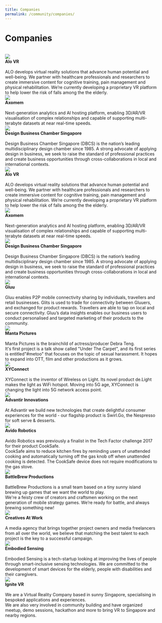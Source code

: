 ```yaml
---
title: Companies
permalink: /community/companies/
---
```

<h1>Companies</h1><br>
     
<div class="row">
  <div class="column-c">
        <a href="https://alo.health/" target="_blank"><img src="/images/companies/AloVR_300x230.jpg"></a><br>
         <div class="header"><b>Alo VR</b></div><br>
    <div class="para">ALO develops virtual reality solutions that advance human potential and well-being. We partner with healthcare professionals and researchers to create immersive content for cognitive training, pain management and physical rehabilitation. We’re currently developing a proprietary VR platform to help lower the risk of falls among the the elderly.</div>         
  </div>
 <div class="column-c">
        <a href="https://axomem.io/" target="_blank"><img src="/images/companies/Axomem_300x230_colour.png"></a><br>
         <div class="header"><b>Axomem</b></div><br>
    <div class="para">Next-generation analytics and AI hosting platform, enabling 3D/AR/VR visualisation of complex relationships and capable of supporting multi-terabyte datasets at near real-time speeds.</div>         
  </div>
       <div class="column-c">
        <a href="https://www.dbcsingapore.org/" target="_blank"><img src="/images/companies/DBCS_300x230px.png"></a><br>
         <div class="header"><b>Design Business Chamber Singapore</b></div><br>
              <div class="para">Design Business Chamber Singapore (DBCS) is the nation’s leading multidisciplinary design chamber since 1985. A strong advocate of applying design in business, we seek to raise the standard of professional practices and create business opportunities through cross-collaborations in local and international contexts.</div>         
  </div>
     </div>
  <div class="row">   
 <div class="column-c">
        <a href="https://alo.health/" target="_blank"><img src="/images/companies/AloVR_300x230.jpg"></a><br>
         <div class="header"><b>Alo VR</b></div><br>
    <div class="para">ALO develops virtual reality solutions that advance human potential and well-being. We partner with healthcare professionals and researchers to create immersive content for cognitive training, pain management and physical rehabilitation. We’re currently developing a proprietary VR platform to help lower the risk of falls among the the elderly.</div>         
  </div>
 <div class="column-c">
        <a href="https://axomem.io/" target="_blank"><img src="/images/companies/Axomem_300x230_colour.png"></a><br>
         <div class="header"><b>Axomem</b></div><br>
    <div class="para">Next-generation analytics and AI hosting platform, enabling 3D/AR/VR visualisation of complex relationships and capable of supporting multi-terabyte datasets at near real-time speeds.</div>         
  </div>
       <div class="column-c">
        <a href="https://www.dbcsingapore.org/" target="_blank"><img src="/images/companies/DBCS_300x230px.png"></a><br>
         <div class="header"><b>Design Business Chamber Singapore</b></div><br>
              <div class="para">Design Business Chamber Singapore (DBCS) is the nation’s leading multidisciplinary design chamber since 1985. A strong advocate of applying design in business, we seek to raise the standard of professional practices and create business opportunities through cross-collaborations in local and international contexts.</div>         
  </div>
     </div>
<div class="row">
       <div class="column-c">
        <a href="https://www.gluu.life/" target="_blank"><img src="/images/companies/Gluu_300x230px.jpg"></a><br>
         <div class="header"><b>Gluu</b></div><br>
    <div class="para">Gluu enables P2P mobile connectivity sharing by individuals, travellers and retail businesses. Glits is used to trade for connectivity between Gluuers, and exchanged for product rewards. Travellers are able to tap on local and secure connectivity. Gluu’s data insights enables our business users to conduct personalised and targeted marketing of their products to the community.</div>         
  </div>  
  <div class="column-c">
        <a href="https://www.facebook.com/mantapictures/?modal=admin_todo_tour" target="_blank"><img src="/images/companies/mantaweblogo.png"></a><br>
         <div class="header"><b>Manta Pictures</b></div><br>
    <div class="para">Manta Pictures is the brainchild of actress/producer Debra Teng.<br>
It's first project is a talk show called "Under The Carpet", and its first series is entitled"#metoo" that focuses on the topic of sexual harassment. It hopes to expand into OTT, film and other productions as it grows.</div>         
  </div>
 <div class="column-c">
        <a href="http://xy-connect.com/en/" target="_blank"><img src="/images/companies/XYConnect_300x230.jpg"></a><br>
         <div class="header"><b>XYConnect</b></div><br>
    <div class="para">XYConnect is the inventor of Wireless on Light. Its novel product de.Light makes the light as WiFi hotspot. Moving into 5G age, XYConnect is changing the light into 5G network access point.</div>         
  </div>
  </div>
  
  <div class="row">
       <div class="column-c">
        <a href="https://www.swirlgo.com/" target="_blank"><img src="/images/companies/advantirelogoweb.png"></a><br>
         <div class="header"><b>Advantir Innovations</b></div><br>
              <div class="para">At Advantir we build new technologies that create delightful consumer experiences for the world - our flagship product is Swirl.Go, the Nespresso for soft serve & desserts.</div>         
  </div>
       <div class="column-c">
        <a href="https://www.linkedin.com/in/wee-boon-siong-0006b7157/?originalSubdomain=sg" target="_blank"><img src="/images/companies/avidologoweb.png"></a><br>
         <div class="header"><b>Avido Robotics</b></div><br>
    <div class="para">Avido Robotics was previously a finalist in the Tech Factor challenge 2017 for their product CookSafe.
<br>CookSafe aims to reduce kitchen fires by reminding users of unattended cooking and automatically turning off the gas knob off when unattended cooking is detected. The CookSafe device does not require modifications to the gas stove.</div>     
  </div>
  <div class="column-c">
        <a href="https://battleskybrigade.com/" target="_blank"><img src="/images/companies/BAttleBre_web.png"></a><br>
         <div class="header"><b>BattleBrew Productions</b></div><br>
    <div class="para">BattleBrew Productions is a small team based on a tiny sunny island brewing up games that we want the world to play.<br>We're a feisty crew of creators and craftsmen working on the next generation of mobile strategy games. We’re ready for battle, and always brewing something new!</div>         
  </div>
     </div>
 
 <div class="row">
 <div class="column-c">
        <a href="https://creativesatwork.asia/" target="_blank"><img src="/images/companies/creativesAtWork_logoweb.png"></a><br>
         <div class="header"><b>Creatives At Work</b></div><br>
    <div class="para">A media agency that brings together project owners and media freelancers from all over the world, we believe that matching the best talent to each project is the key to a successful campaign.</div>         
  </div>
       <div class="column-c">
        <a href="http://www.embodiedsensing.com/" target="_blank"><img src="/images/companies/embodied-sensingweblogo.png"></a><br>
         <div class="header"><b>Embodied Sensing</b></div><br>
              <div class="para">Embodied Sensing is a tech-startup looking at improving the lives of people through smart-inclusive sensing technologies. We are committed to the development of smart devices for the elderly, people with disabilities and their caregivers.</div>         
  </div>
       <div class="column-c">
        <a href="http://ignite-vr.com/" target="_blank"><img src="/images/companies/IgniteVR_logoweb.png"></a><br>
         <div class="header"><b>Ignite VR</b></div><br>
    <div class="para">We are a Virtual Reality Company based in sunny Singapore, specialising in bespoked applications and experiences.<br>We are also very involved in community building and have organized meetup, demo sessions, hackathon and more to bring VR to Singapore and nearby regions.</div>         
  </div>
       </div>
     
